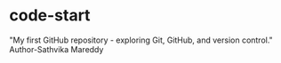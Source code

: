 # code-start
"My first GitHub repository - exploring Git, GitHub, and version control."
Author-Sathvika Mareddy
